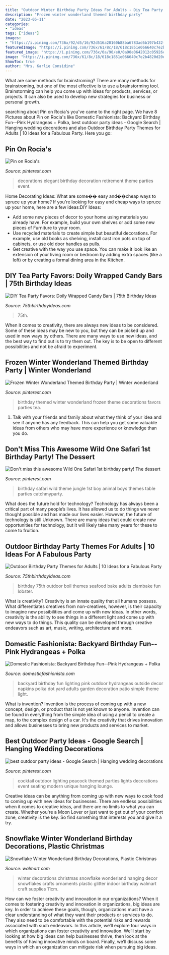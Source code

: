 ```yaml
---
title: "Outdoor Winter Birthday Party Ideas For Adults - Diy Tea Party Favors: Doily Wrapped Candy Bars"
description: "Frozen winter wonderland themed birthday party"
date: "2023-05-11"
categories:
- "ideas"
tags: ["ideas"]
images:
- "https://i.pinimg.com/736x/92/d5/16/92d516a20160b88ba6783ad6b197b432--frozen-birthday-party-themed-birthday-parties.jpg"
featuredImage: "https://i.pinimg.com/736x/61/8c/18/618c1851e066640c7e2b4820d20eef43--best-outdoor-lighting-party-lighting.jpg"
featured_image: "https://i.pinimg.com/736x/0a/90/e0/0a90e0642012c05926cbe3964c8d5026--all-white-party-white-parties.jpg"
image: "https://i.pinimg.com/736x/61/8c/18/618c1851e066640c7e2b4820d20eef43--best-outdoor-lighting-party-lighting.jpg"
ShowToc: true
author: "Mrs. Karlie Considine"
---
```



What are some methods for brainstroming?
There are many methods for brainstroming, but one of the most effective is to use a brainstorming tool. Brainstorming can help you come up with ideas for products, services, or projects. It can also be used to develop new strategies for business or personal growth.

	

		
searching about Pin on Rocia&#039;s you've came to the right page. We have 8 Pictures about Pin on Rocia&#039;s like Domestic Fashionista: Backyard Birthday Fun--Pink Hydrangeas + Polka, best outdoor party ideas - Google Search | Hanging wedding decorations and also Outdoor Birthday Party Themes for Adults | 10 Ideas for a Fabulous Party. Here you go:
		
    
## Pin On Rocia&#039;s

<img loading=lazy src="https://i.pinimg.com/736x/0a/90/e0/0a90e0642012c05926cbe3964c8d5026--all-white-party-white-parties.jpg" onerror="this.onerror=null;this.src='https://tse2.mm.bing.net/th?id=OIP.7duiO4_jV8aC_ZX7zKLglwHaHa&amp;pid=15.1';" alt="Pin on Rocia&#039;s">

_Source: pinterest.com_

>decorations elegant birthday decoration retirement theme parties event. 

	

Home Decorating Ideas: What are some�� easy and��cheap ways to spruce up your home?
If you're looking for easy and cheap ways to spruce up your home, here are a few ideas:DIY Ideas: 
- Add some new pieces of decor to your home using materials you already have. For example, build your own shelves or add some new pieces of Furniture to your room. 
- Use recycled materials to create simple but beautiful decorations. For example, use old books as shelving, install cast iron pots on top of cabinets, or use old door handles as pulls. 
- Get creative with the way you use space. You can make it look like an extension of your living room or bedroom by adding extra spaces (like a loft) or by creating a formal dining area in the Kitchen.

    
## DIY Tea Party Favors: Doily Wrapped Candy Bars | 75th Birthday Ideas

<img loading=lazy src="https://www.75thbirthdayideas.com/wp-content/uploads/2014/03/db55303306994d9d7708fa8a496d3149.jpg" onerror="this.onerror=null;this.src='https://tse2.mm.bing.net/th?id=OIP.DvP61oKXHx9_WV6bYauY2wHaLH&amp;pid=15.1';" alt="DIY Tea Party Favors: Doily Wrapped Candy Bars | 75th Birthday Ideas">

_Source: 75thbirthdayideas.com_

>75th. 

	

When it comes to creativity, there are always new ideas to be considered. Some of these ideas may be new to you, but they can be picked up and used in new ways by others. There are many ways to use new ideas, and the best way to find out is to try them out. The key is to be open to different possibilities and not be afraid to experiment.

    
## Frozen Winter Wonderland Themed Birthday Party | Winter Wonderland

<img loading=lazy src="https://i.pinimg.com/736x/92/d5/16/92d516a20160b88ba6783ad6b197b432--frozen-birthday-party-themed-birthday-parties.jpg" onerror="this.onerror=null;this.src='https://tse1.mm.bing.net/th?id=OIP.U8U5LR0lIArZXo-uUoZ1zwHaLH&amp;pid=15.1';" alt="Frozen Winter Wonderland Themed Birthday Party | Winter wonderland">

_Source: pinterest.com_

>birthday themed winter wonderland frozen theme decorations favors parties tea. 

	

1. Talk with your friends and family about what they think of your idea and see if anyone has any feedback. This can help you get some valuable ideas from others who may have more experience or knowledge than you do.

    
## Don&#039;t Miss This Awesome Wild One Safari 1st Birthday Party! The Dessert

<img loading=lazy src="https://i.pinimg.com/736x/e5/12/ef/e512ef28829062266b2aaf35874b20fd.jpg" onerror="this.onerror=null;this.src='https://tse3.mm.bing.net/th?id=OIP.8q_zKkVfS1FnKtNe5AUSigHaLk&amp;pid=15.1';" alt="Don&#039;t miss this awesome Wild One Safari 1st birthday party! The dessert">

_Source: pinterest.com_

>birthday safari wild theme jungle 1st boy animal boys themes table parties catchmyparty. 

	

What does the future hold for technology?
Technology has always been a critical part of many people’s lives. It has allowed us to do things we never thought possible and has made our lives easier. However, the future of technology is still Unknown. There are many ideas that could create new opportunities for technology, but it will likely take many years for these to come to fruition.

    
## Outdoor Birthday Party Themes For Adults | 10 Ideas For A Fabulous Party

<img loading=lazy src="https://www.75thbirthdayideas.com/wp-content/uploads/2013/08/75th-Birthday-Party-Clam-Bake.jpg" onerror="this.onerror=null;this.src='https://tse3.mm.bing.net/th?id=OIP.glv-vxFb5sDgplGoQfdMVwHaE6&amp;pid=15.1';" alt="Outdoor Birthday Party Themes for Adults | 10 Ideas for a Fabulous Party">

_Source: 75thbirthdayideas.com_

>birthday 75th outdoor boil themes seafood bake adults clambake fun lobster. 

	

What is creativity?
Creativity is an innate quality that all humans possess. What differentiates creatives from non-creatives, however, is their capacity to imagine new possibilities and come up with new ideas. In other words, creativity is the ability to see things in a different light and come up with new ways to do things. This quality can be developed through creative endeavors such as art, music, writing, architecture and more.

    
## Domestic Fashionista: Backyard Birthday Fun--Pink Hydrangeas + Polka

<img loading=lazy src="http://3.bp.blogspot.com/-VfQpilRzRgM/UeN13xONHzI/AAAAAAAAZS4/JmSy0WVvvH4/s1600/Pink+Backyard+Birthday+Party-37.jpg" onerror="this.onerror=null;this.src='https://tse1.mm.bing.net/th?id=OIP.oKy7vN3yweyFz0WSTsh2YAHaLG&amp;pid=15.1';" alt="Domestic Fashionista: Backyard Birthday Fun--Pink Hydrangeas + Polka">

_Source: domesticfashionista.com_

>backyard birthday fun lighting pink outdoor hydrangeas outside decor napkins polka dot yard adults garden decoration patio simple theme light. 

	

What is invention?
Invention is the process of coming up with a new concept, design, or product that is not yet known to anyone. Invention can be found in everything from the simple idea of using a pencil to create a map, to the complex design of a car. It's the creativity that drives innovation and allows businesses to bring new products and services to market.

    
## Best Outdoor Party Ideas - Google Search | Hanging Wedding Decorations

<img loading=lazy src="https://i.pinimg.com/736x/61/8c/18/618c1851e066640c7e2b4820d20eef43--best-outdoor-lighting-party-lighting.jpg" onerror="this.onerror=null;this.src='https://tse3.mm.bing.net/th?id=OIP.SeQ52QcjGrjDiD42vwfYGwHaG2&amp;pid=15.1';" alt="best outdoor party ideas - Google Search | Hanging wedding decorations">

_Source: pinterest.com_

>cocktail outdoor lighting peacock themed parties lights decorations event seating modern unique hanging lounge. 

	

Creative ideas can be anything from coming up with new ways to cook food to coming up with new ideas for businesses. There are endless possibilities when it comes to creative ideas, and there are no limits to what you can create. Whether you're a Moon Lover or just want to get out of your comfort zone, creativity is the key. So find something that interests you and give it a try.

    
## Snowflake Winter Wonderland Birthday Decorations, Plastic Christmas

<img loading=lazy src="https://i5.walmartimages.com/asr/1ce46ad0-50b3-422f-9305-c572cf75a20b.7e66f3cc5c26b3c854be6ed0521e4860.jpeg" onerror="this.onerror=null;this.src='https://tse3.mm.bing.net/th?id=OIP.jUj9RT0Kx_vXG3FljXTa_wHaHa&amp;pid=15.1';" alt="Snowflake Winter Wonderland Birthday Decorations, Plastic Christmas">

_Source: walmart.com_

>winter decorations christmas snowflake wonderland hanging decor snowflakes crafts ornaments plastic glitter indoor birthday walmart craft supplies 11cm. 

	

How can we foster creativity and innovation in our organizations?
When it comes to fostering creativity and innovation in organizations, big ideas are key. In order to achieve these goals, though, organizations must have a clear understanding of what they want their products or services to do. They also need to be comfortable with the potential risks and rewards associated with such endeavors.
In this article, we’ll explore four ways in which organizations can foster creativity and innovation. We’ll start by looking at how big ideas can help businesses thrive, then look at the benefits of having innovative minds on board. Finally, we’ll discuss some ways in which an organization can mitigate risk when pursuing big ideas.

